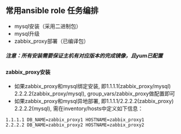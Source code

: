 ## 常用ansible role 任务编排

- mysql安装（采用二进制包）
- mysql升级
- zabbix_proxy部署（已编译包）

##### 注意：所有安装需要保证主机有对应版本的完成镜像，且yum已配置

#### zabbix_proxy安装

- 如果zabbix_proxy和mysql绑定安装, 即1.1.1.1(zabbix_proxy/mysql) 2.2.2.2(zabbix_proxy/mysql), group_vars/zabbix_proxy做配置即可
- 如果zabbix_proxy和mysql异地部署, 即1.1.1.1/2.2.2.2(zabbix_proxy) 2.2.2.2(mysql), 需在inventory/hosts中定义如下信息：
```
1.1.1.1 DB_NAME=zabbix_proxy1 HOSTNAME=zabbix_proxy1
2.2.2.2 DB_NAME=zabbix_proxy2 HOSTNAME=zabbix_proxy2
```